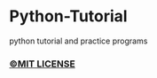 # Python-Tutorial
python tutorial and practice programs


### [<html>&copy;</html>MIT LICENSE](https://github.com/vijay0707/Python-Tutorial/blob/main/LICENSE)
